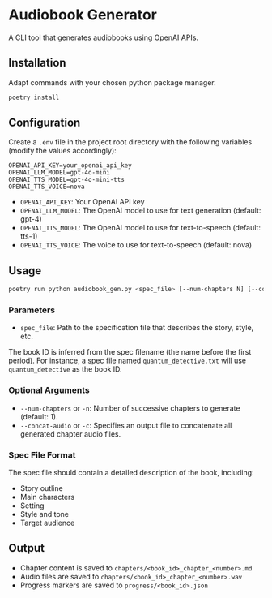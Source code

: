 # Audiobook Generator

A CLI tool that generates audiobooks using OpenAI APIs.

## Installation

Adapt commands with your chosen python package manager.

```bash
poetry install
```

## Configuration

Create a `.env` file in the project root directory with the following variables (modify the values accordingly):

```
OPENAI_API_KEY=your_openai_api_key
OPENAI_LLM_MODEL=gpt-4o-mini
OPENAI_TTS_MODEL=gpt-4o-mini-tts
OPENAI_TTS_VOICE=nova
```

- `OPENAI_API_KEY`: Your OpenAI API key
- `OPENAI_LLM_MODEL`: The OpenAI model to use for text generation (default: gpt-4)
- `OPENAI_TTS_MODEL`: The OpenAI model to use for text-to-speech (default: tts-1)
- `OPENAI_TTS_VOICE`: The voice to use for text-to-speech (default: nova)

## Usage

```bash
poetry run python audiobook_gen.py <spec_file> [--num-chapters N] [--concat-audio output_file]
```

### Parameters

- `spec_file`: Path to the specification file that describes the story, style, etc.

The book ID is inferred from the spec filename (the name before the first period). For instance, a spec file named `quantum_detective.txt` will use `quantum_detective` as the book ID.

### Optional Arguments

- `--num-chapters` or `-n`: Number of successive chapters to generate (default: 1).
- `--concat-audio` or `-c`: Specifies an output file to concatenate all generated chapter audio files.

### Spec File Format

The spec file should contain a detailed description of the book, including:
- Story outline
- Main characters
- Setting
- Style and tone
- Target audience

## Output

- Chapter content is saved to `chapters/<book_id>_chapter_<number>.md`
- Audio files are saved to `chapters/<book_id>_chapter_<number>.wav`
- Progress markers are saved to `progress/<book_id>.json`

